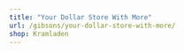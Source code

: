```yaml
---
title: "Your Dollar Store With More"
url: /gibsons/your-dollar-store-with-more/
shop: Kramladen
---
```

